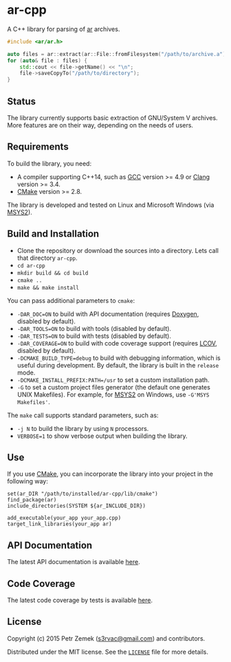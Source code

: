 ar-cpp
======

A C++ library for parsing of [ar](https://en.wikipedia.org/wiki/Ar_(Unix))
archives.

``` cpp
#include <ar/ar.h>

auto files = ar::extract(ar::File::fromFilesystem("/path/to/archive.a"));
for (auto& file : files) {
    std::cout << file->getName() << "\n";
    file->saveCopyTo("/path/to/directory");
}
```

Status
------

The library currently supports basic extraction of GNU/System V archives. More
features are on their way, depending on the needs of users.

Requirements
------------

To build the library, you need:
* A compiler supporting C++14, such as [GCC](https://gcc.gnu.org/) version >=
  4.9 or [Clang](http://clang.llvm.org/) version >= 3.4.
* [CMake](https://cmake.org/) version >= 2.8.

The library is developed and tested on Linux and Microsoft Windows (via
[MSYS2](https://sourceforge.net/projects/msys2/)).

Build and Installation
----------------------

* Clone the repository or download the sources into a directory. Lets call that
  directory `ar-cpp`.
* `cd ar-cpp`
* `mkdir build && cd build`
* `cmake ..`
* `make && make install`

You can pass additional parameters to `cmake`:
* `-DAR_DOC=ON` to build with API documentation (requires
    [Doxygen](http://www.doxygen.org/), disabled by default).
* `-DAR_TOOLS=ON` to build with tools (disabled by default).
* `-DAR_TESTS=ON` to build with tests (disabled by default).
* `-DAR_COVERAGE=ON` to build with code coverage support (requires
    [LCOV](http://ltp.sourceforge.net/coverage/lcov.php), disabled by default).
* `-DCMAKE_BUILD_TYPE=debug` to build with debugging information, which is
    useful during development. By default, the library is built in the
    `release` mode.
* `-DCMAKE_INSTALL_PREFIX:PATH=/usr` to set a custom installation path.
* `-G` to set a custom project files generator (the default one generates
  UNIX Makefiles). For example, for
  [MSYS2](https://sourceforge.net/projects/msys2/) on Windows, use `-G'MSYS
  Makefiles'`.

The `make` call supports standard parameters, such as:
* `-j N` to build the library by using `N` processors.
* `VERBOSE=1` to show verbose output when building the library.

Use
---

If you use [CMake](https://cmake.org/), you can incorporate the library into
your project in the following way:
```
set(ar_DIR "/path/to/installed/ar-cpp/lib/cmake")
find_package(ar)
include_directories(SYSTEM ${ar_INCLUDE_DIR})

add_executable(your_app your_app.cpp)
target_link_libraries(your_app ar)
```

API Documentation
-----------------

The latest API documentation is available
[here](https://projects.petrzemek.net/ar-cpp/doc/latest/).

Code Coverage
-------------

The latest code coverage by tests is available
[here](https://projects.petrzemek.net/ar-cpp/coverage/latest/).

License
-------

Copyright (c) 2015 Petr Zemek (<s3rvac@gmail.com>) and contributors.

Distributed under the MIT license. See the
[`LICENSE`](https://github.com/s3rvac/ar-cpp/blob/master/LICENSE) file for more
details.
